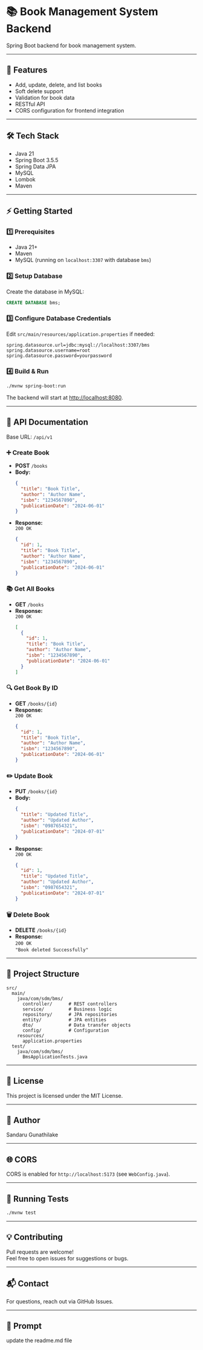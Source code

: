 # 📚 Book Management System Backend

Spring Boot backend for book management system.

---

## 🚀 Features

- Add, update, delete, and list books
- Soft delete support
- Validation for book data
- RESTful API
- CORS configuration for frontend integration

---

## 🛠️ Tech Stack

- Java 21
- Spring Boot 3.5.5
- Spring Data JPA
- MySQL
- Lombok
- Maven

---

## ⚡ Getting Started

### 1️⃣ Prerequisites

- Java 21+
- Maven
- MySQL (running on `localhost:3307` with database `bms`)

### 2️⃣ Setup Database

Create the database in MySQL:
```sql
CREATE DATABASE bms;
```

### 3️⃣ Configure Database Credentials

Edit `src/main/resources/application.properties` if needed:
```
spring.datasource.url=jdbc:mysql://localhost:3307/bms
spring.datasource.username=root
spring.datasource.password=yourpassword
```

### 4️⃣ Build & Run

```sh
./mvnw spring-boot:run
```

The backend will start at [http://localhost:8080](http://localhost:8080).

---

## 📖 API Documentation

Base URL: `/api/v1`

### ➕ Create Book

- **POST** `/books`
- **Body:**  
  ```json
  {
    "title": "Book Title",
    "author": "Author Name",
    "isbn": "1234567890",
    "publicationDate": "2024-06-01"
  }
  ```
- **Response:**  
  `200 OK`  
  ```json
  {
    "id": 1,
    "title": "Book Title",
    "author": "Author Name",
    "isbn": "1234567890",
    "publicationDate": "2024-06-01"
  }
  ```

### 📚 Get All Books

- **GET** `/books`
- **Response:**  
  `200 OK`  
  ```json
  [
    {
      "id": 1,
      "title": "Book Title",
      "author": "Author Name",
      "isbn": "1234567890",
      "publicationDate": "2024-06-01"
    }
  ]
  ```

### 🔍 Get Book By ID

- **GET** `/books/{id}`
- **Response:**  
  `200 OK`  
  ```json
  {
    "id": 1,
    "title": "Book Title",
    "author": "Author Name",
    "isbn": "1234567890",
    "publicationDate": "2024-06-01"
  }
  ```

### ✏️ Update Book

- **PUT** `/books/{id}`
- **Body:**  
  ```json
  {
    "title": "Updated Title",
    "author": "Updated Author",
    "isbn": "0987654321",
    "publicationDate": "2024-07-01"
  }
  ```
- **Response:**  
  `200 OK`  
  ```json
  {
    "id": 1,
    "title": "Updated Title",
    "author": "Updated Author",
    "isbn": "0987654321",
    "publicationDate": "2024-07-01"
  }
  ```

### 🗑️ Delete Book

- **DELETE** `/books/{id}`
- **Response:**  
  `200 OK`  
  `"Book deleted Successfully"`

---

## 🧩 Project Structure

```
src/
  main/
    java/com/sdm/bms/
      controller/      # REST controllers
      service/         # Business logic
      repository/      # JPA repositories
      entity/          # JPA entities
      dto/             # Data transfer objects
      config/          # Configuration
    resources/
      application.properties
  test/
    java/com/sdm/bms/
      BmsApplicationTests.java
```

---

## 📝 License

This project is licensed under the MIT License.

---

## 👤 Author

Sandaru Gunathilake

---

## 🌐 CORS

CORS is enabled for `http://localhost:5173` (see `WebConfig.java`).

---

## 🧪 Running Tests

```sh
./mvnw test
```

---

## 💡 Contributing

Pull requests are welcome!  
Feel free to open issues for suggestions or bugs.

---

## 📬 Contact

For questions, reach out via GitHub Issues.

---

## 📝 Prompt

<prompt>
update the readme.md file
</prompt>
